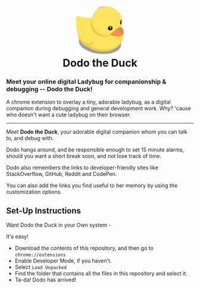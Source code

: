 <h1 align="center">
  <img src="resources/img/ducky128.png"/><br>
Dodo the Duck</h1>


### Meet your online digital Ladybug for companionship & debugging -- Dodo the Duck! 

A chrome extension to overlay a tiny, adorable ladybug, as a digital companion during debugging and general development work. Why? 'cause who doesn't want a cute ladybug on their browser.



-----------------------



Meet **Dodo the Duck**, your adorable digital companion whom you can talk to, and debug with. 

Dodo hangs around, and be responsible enough to set 15 minute alarms, should you want a short break soon, and not lose track of time.

Dodo also remembers the links to developer-friendly sites like StackOverflow, GitHub, Reddit and CodePen.

You can also add the links you find useful to her memory by using the customization options. 


## Set-Up Instructions

Want Dodo the Duck in your Own system - 

It's easy! 

* Download the contents of this repository, and then go to ```chrome://extensions```
* Enable Developer Mode, if you haven't.
* Select ```Load Unpacked```
* Find the folder that contains all the files in this repository and select it.
* Ta-da! Dodo has arrived!

<!-- This is my First JavaScript Project, the main inspiration behind this project is https://github.com/RameshAditya/ and his work on Ducky extension. Dodo the Duck is the clone of Ducky, that I coded myself.  --> 